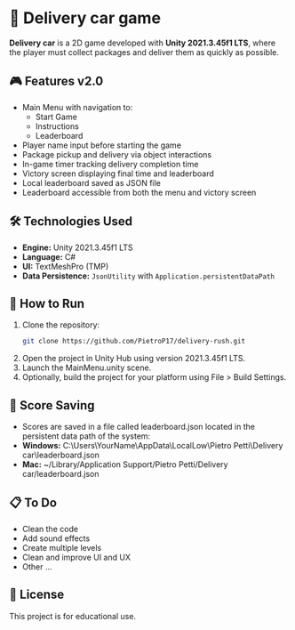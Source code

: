 # 🚚 Delivery car game
**Delivery car** is a 2D game developed with **Unity 2021.3.45f1 LTS**, where the player must collect packages and deliver them as quickly as possible.

## 🎮 Features v2.0
- Main Menu with navigation to:
  - Start Game
  - Instructions
  - Leaderboard
- Player name input before starting the game
- Package pickup and delivery via object interactions
- In-game timer tracking delivery completion time
- Victory screen displaying final time and leaderboard
- Local leaderboard saved as JSON file
- Leaderboard accessible from both the menu and victory screen

## 🛠️ Technologies Used
- **Engine:** Unity 2021.3.45f1 LTS
- **Language:** C#
- **UI:** TextMeshPro (TMP)
- **Data Persistence:** `JsonUtility` with `Application.persistentDataPath`

## 🚀 How to Run
1. Clone the repository:
   ```bash
   git clone https://github.com/PietroP17/delivery-rush.git
2. Open the project in Unity Hub using version 2021.3.45f1 LTS.
3. Launch the MainMenu.unity scene.
4. Optionally, build the project for your platform using File > Build Settings.

## 💾 Score Saving
- Scores are saved in a file called leaderboard.json located in the persistent data path of the system:
- **Windows:** C:\Users\YourName\AppData\LocalLow\Pietro Petti\Delivery car\leaderboard.json
- **Mac:** ~/Library/Application Support/Pietro Petti/Delivery car/leaderboard.json

## 📋 To Do
- Clean the code
- Add sound effects
- Create multiple levels
- Clean and improve UI and UX
- Other ...

## 🧾 License
This project is for educational use.
